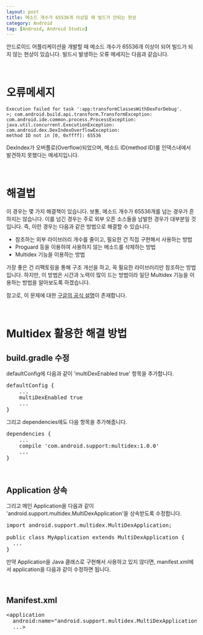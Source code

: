 ```yaml
---
layout: post
title: 메소드 개수가 65536개 이상일 때 빌드가 안되는 현상
category: Android
tag: [Android, Android Studio]
---
```


안드로이드 어플리케이션을 개발할 때 메소드 개수가 65536개 이상이 되어 빌드가 되지 않는
현상이 있습니다. 빌드시 발생하는 오류 메세지는 다음과 같습니다.

<br>

# 오류메세지

~~~
Execution failed for task ':app:transformClassesWithDexForDebug'.
>; com.android.build.api.transform.TransformException:
com.android.ide.common.process.ProcessException:
java.util.concurrent.ExecutionException:
com.android.dex.DexIndexOverflowException:
method ID not in [0, 0xffff]: 65536
~~~
DexIndex가 오버플로(Overflow)되었으며, 메소드 ID(method ID)를 인덱스내에서 발견하지 못했다는 메세지입니다.

<br>

# 해결법

이 경우는 몇 가지 해결책이 있습니다. 보통, 메소드 개수가 65536개를 넘는 경우가 흔하지는 않습니다.
이를 넘긴 경우는 주로 외부 오픈 소스들을 남발한 경우가 대부분일 것입니다.
즉, 이런 경우는 다음과 같은 방법으로 해결할 수 있습니다.

<ul>
 	<li>참조하는 외부 라이브러리 개수를 줄이고, 필요한 건 직접 구현해서 사용하는 방법</li>
 	<li>Proguard 등을 이용하여 사용하지 않는 메소드를 삭제하는 방법</li>
 	<li>Multidex 기능을 이용하는 방법</li>
</ul>

가장 좋은 건 리팩토링을 통해 구조 개선을 하고, 꼭 필요한 라이브러리만 참조하는 방법입니다.
하지만, 이 방법은 시간과 노력이 많이 드는 방법이라 일단 Multidex 기능을 이용하는 방법을
알아보도록 하겠습니다.

참고로, 이 문제에 대한 [구글의 공식 설명](https://developer.android.com/studio/build/multidex.html?hl=ko)이
존재합니다.

<br>

# Multidex 활용한 해결 방법

## build.gradle 수정

defaultConfig에 다음과 같이 'multiDexEnabled true' 항목을 추가합니다.
<pre class="prettyprint">defaultConfig {
    ...
    multiDexEnabled true
    ...
}</pre>
그리고 dependencies에도 다음 항목을 추가해줍니다.
<pre class="prettyprint">dependencies {
    ...
    compile 'com.android.support:multidex:1.0.0'
    ...
}</pre>

<br>

## Application 상속

그리고 메인 Application을 다음과 같이 'android.support.multidex.MultiDexApplication'을 상속받도록 수정합니다.
<pre class="prettyprint">import android.support.multidex.MultiDexApplication;

public class MyApplication extends MultiDexApplication {
  ...
}</pre>
만약 Application을 Java 클래스로 구현해서 사용하고 있지 않다면, manifest.xml에서 application을 다음과 같이 수정하면 됩니다.

<br>

## Manifest.xml
<pre class="prettyprint">&lt;application
  android:name="android.support.multidex.MultiDexApplication"
  ...&gt;</pre>
